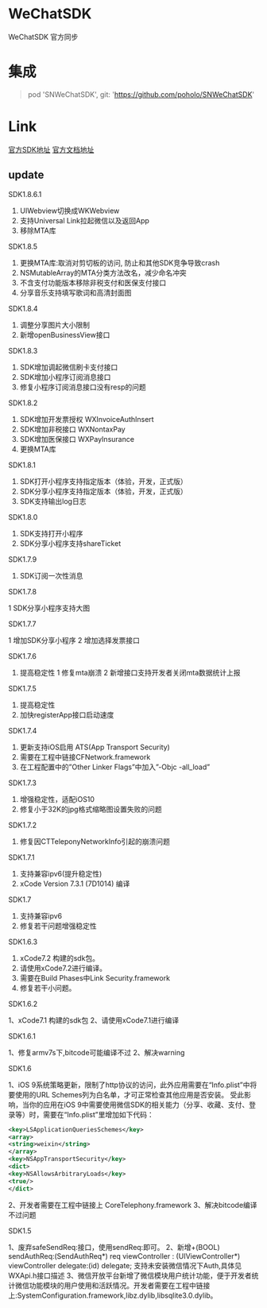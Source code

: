 # WeChatSDK
WeChatSDK  官方同步

# 集成

> pod 'SNWeChatSDK', git: 'https://github.com/poholo/SNWeChatSDK'

# Link
[官方SDK地址](https://open.weixin.qq.com/cgi-bin/showdocument?action=dir_list&t=resource/res_list&verify=1&id=open1419319164&token=&lang=zh_CN)
[官方文档地址](https://open.weixin.qq.com/cgi-bin/showdocument?action=dir_list&t=resource/res_list&verify=1&id=1417694084&token=&lang=zh_CN)
## update
SDK1.8.6.1

1. UIWebview切换成WKWebview
2. 支持Universal Link拉起微信以及返回App
3. 移除MTA库

SDK1.8.5

1. 更换MTA库:取消对剪切板的访问, 防止和其他SDK竞争导致crash
2. NSMutableArray的MTA分类方法改名，减少命名冲突
3. 不含支付功能版本移除非税支付和医保支付接口
4. 分享音乐支持填写歌词和高清封面图

SDK1.8.4

1. 调整分享图片大小限制
2. 新增openBusinessView接口

SDK1.8.3

1. SDK增加调起微信刷卡支付接口
2. SDK增加小程序订阅消息接口
3. 修复小程序订阅消息接口没有resp的问题

SDK1.8.2

1. SDK增加开发票授权 WXInvoiceAuthInsert
2. SDK增加非税接口   WXNontaxPay
3. SDK增加医保接口   WXPayInsurance
4. 更换MTA库

SDK1.8.1

1. SDK打开小程序支持指定版本（体验，开发，正式版）
2. SDK分享小程序支持指定版本（体验，开发，正式版）
3. SDK支持输出log日志

SDK1.8.0

1. SDK支持打开小程序
2. SDK分享小程序支持shareTicket

SDK1.7.9

1. SDK订阅一次性消息

SDK1.7.8

1 SDK分享小程序支持大图

SDK1.7.7

1 增加SDK分享小程序
2 增加选择发票接口

SDK1.7.6

1. 提高稳定性
1 修复mta崩溃
2  新增接口支持开发者关闭mta数据统计上报

SDK1.7.5

1. 提高稳定性
2. 加快registerApp接口启动速度

SDK1.7.4

1. 更新支持iOS启用 ATS(App Transport Security)
2. 需要在工程中链接CFNetwork.framework
3. 在工程配置中的”Other Linker Flags”中加入”-Objc -all_load”

SDK1.7.3

1. 增强稳定性，适配iOS10
2. 修复小于32K的jpg格式缩略图设置失败的问题

SDK1.7.2

1. 修复因CTTeleponyNetworkInfo引起的崩溃问题

SDK1.7.1

1. 支持兼容ipv6(提升稳定性)
2. xCode Version 7.3.1 (7D1014) 编译

SDK1.7

1. 支持兼容ipv6
2. 修复若干问题增强稳定性

SDK1.6.3

1. xCode7.2 构建的sdk包。
2. 请使用xCode7.2进行编译。
3. 需要在Build Phases中Link  Security.framework
4. 修复若干小问题。

SDK1.6.2

1、xCode7.1 构建的sdk包
2、请使用xCode7.1进行编译

SDK1.6.1

1、修复armv7s下,bitcode可能编译不过
2、解决warning

SDK1.6

1、iOS 9系统策略更新，限制了http协议的访问，此外应用需要在“Info.plist”中将要使用的URL Schemes列为白名单，才可正常检查其他应用是否安装。
受此影响，当你的应用在iOS 9中需要使用微信SDK的相关能力（分享、收藏、支付、登录等）时，需要在“Info.plist”里增加如下代码：
```xml
<key>LSApplicationQueriesSchemes</key>
<array>
<string>weixin</string>
</array>
<key>NSAppTransportSecurity</key>
<dict>
<key>NSAllowsArbitraryLoads</key>
<true/>
</dict>
```
2、开发者需要在工程中链接上 CoreTelephony.framework
3、解决bitcode编译不过问题

SDK1.5

1、废弃safeSendReq:接口，使用sendReq:即可。
2、新增+(BOOL) sendAuthReq:(SendAuthReq*) req viewController : (UIViewController*) viewController delegate:(id<WXApiDelegate>) delegate;
支持未安装微信情况下Auth,具体见WXApi.h接口描述
3、微信开放平台新增了微信模块用户统计功能，便于开发者统计微信功能模块的用户使用和活跃情况。开发者需要在工程中链接上:SystemConfiguration.framework,libz.dylib,libsqlite3.0.dylib。


